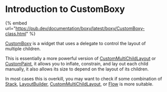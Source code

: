 # Introduction to CustomBoxy

{% embed url="https://pub.dev/documentation/boxy/latest/boxy/CustomBoxy-class.html" %}

[CustomBoxy](https://pub.dev/documentation/boxy/latest/boxy/CustomBoxy-class.html) is a widget that uses a delegate to control the layout of multiple children.

This is essentially a more powerful version of [CustomMultiChildLayout](https://api.flutter.dev/flutter/widgets/CustomMultiChildLayout-class.html) or [CustomPaint](https://api.flutter.dev/flutter/widgets/CustomPaint-class.html), it allows you to inflate, constrain, and lay out each child manually, it also allows its size to depend on the layout of its children.

In most cases this is overkill, you may want to check if some combination of [Stack](https://api.flutter.dev/flutter/widgets/Stack-class.html), [LayoutBuilder](https://api.flutter.dev/flutter/widgets/LayoutBuilder-class.html), [CustomMultiChildLayout](https://api.flutter.dev/flutter/widgets/CustomMultiChildLayout-class.html), or [Flow](https://api.flutter.dev/flutter/widgets/Flow-class.html) is more suitable.

###
